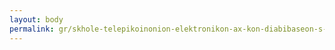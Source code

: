 ```yaml
---
layout: body
permalink: gr/skhole-telepikoinonion-elektronikon-ax-kon-diabibaseon-s-t-e-a-d/
---
```


